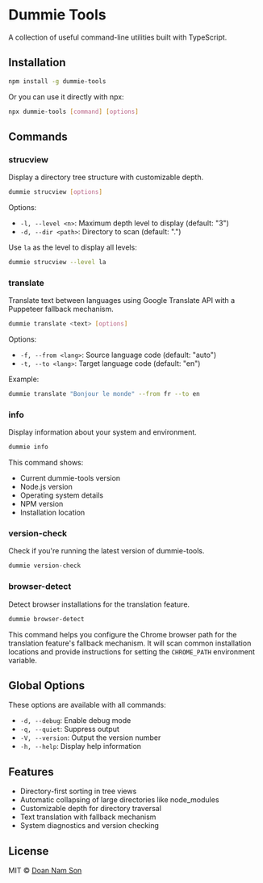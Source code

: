 # Dummie Tools

A collection of useful command-line utilities built with TypeScript.

## Installation

```bash
npm install -g dummie-tools
```

Or you can use it directly with npx:

```bash
npx dummie-tools [command] [options]
```

## Commands

### strucview

Display a directory tree structure with customizable depth.

```bash
dummie strucview [options]
```

Options:

- `-l, --level <n>`: Maximum depth level to display (default: "3")
- `-d, --dir <path>`: Directory to scan (default: ".")

Use `la` as the level to display all levels:

```bash
dummie strucview --level la
```

### translate

Translate text between languages using Google Translate API with a Puppeteer fallback mechanism.

```bash
dummie translate <text> [options]
```

Options:
- `-f, --from <lang>`: Source language code (default: "auto")
- `-t, --to <lang>`: Target language code (default: "en")

Example:
```bash
dummie translate "Bonjour le monde" --from fr --to en
```

### info

Display information about your system and environment.

```bash
dummie info
```

This command shows:
- Current dummie-tools version
- Node.js version
- Operating system details
- NPM version
- Installation location

### version-check

Check if you're running the latest version of dummie-tools.

```bash
dummie version-check
```

### browser-detect

Detect browser installations for the translation feature.

```bash
dummie browser-detect
```

This command helps you configure the Chrome browser path for the translation feature's fallback mechanism. It will scan common installation locations and provide instructions for setting the `CHROME_PATH` environment variable.

## Global Options

These options are available with all commands:

- `-d, --debug`: Enable debug mode
- `-q, --quiet`: Suppress output
- `-V, --version`: Output the version number
- `-h, --help`: Display help information

## Features

- Directory-first sorting in tree views
- Automatic collapsing of large directories like node_modules
- Customizable depth for directory traversal
- Text translation with fallback mechanism
- System diagnostics and version checking

## License

MIT © [Doan Nam Son](https://github.com/sondoannam)
